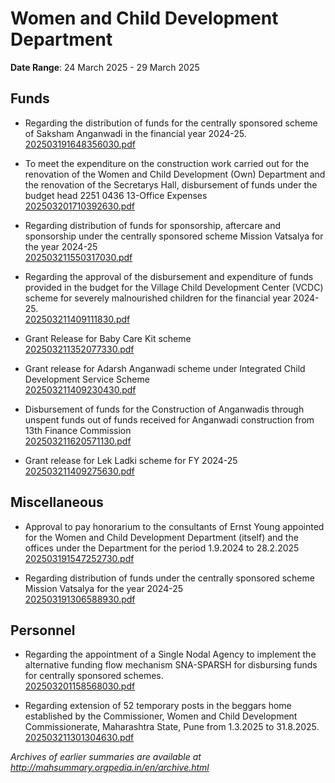 # Women and Child Development Department

**Date Range**: 24 March 2025 - 29 March 2025


## Funds
- Regarding the distribution of funds for the centrally sponsored scheme of Saksham Anganwadi in the financial year 2024-25.\
  [202503191648356030.pdf](https://gr.maharashtra.gov.in/Site/Upload/Government%20Resolutions/English/202503191648356030.pdf)

- To meet the expenditure on the construction work carried out for the renovation of the Women and Child Development (Own) Department and the renovation of the Secretarys Hall, disbursement of funds under the budget head 2251 0436 13-Office Expenses\
  [202503201710392630.pdf](https://gr.maharashtra.gov.in/Site/Upload/Government%20Resolutions/English/202503201710392630.pdf)

- Regarding distribution of funds for sponsorship, aftercare and sponsorship under the centrally sponsored scheme Mission Vatsalya for the year 2024-25\
  [202503211550317030.pdf](https://gr.maharashtra.gov.in/Site/Upload/Government%20Resolutions/English/202503211550317030.pdf)

- Regarding the approval of the disbursement and expenditure of funds provided in the budget for the Village Child Development Center (VCDC) scheme for severely malnourished children for the financial year 2024-25.\
  [202503211409111830.pdf](https://gr.maharashtra.gov.in/Site/Upload/Government%20Resolutions/English/202503211409111830.pdf)

- Grant Release for Baby Care Kit scheme\
  [202503211352077330.pdf](https://gr.maharashtra.gov.in/Site/Upload/Government%20Resolutions/English/202503211352077330.pdf)

- Grant release for Adarsh Anganwadi scheme under Integrated Child Development Service Scheme\
  [202503211409230430.pdf](https://gr.maharashtra.gov.in/Site/Upload/Government%20Resolutions/English/202503211409230430.pdf)

- Disbursement of funds for the Construction of Anganwadis through unspent funds out of funds received for Anganwadi construction from 13th Finance Commission\
  [202503211620571130.pdf](https://gr.maharashtra.gov.in/Site/Upload/Government%20Resolutions/English/202503211620571130.pdf)

- Grant release for Lek Ladki scheme for FY 2024-25\
  [202503211409275630.pdf](https://gr.maharashtra.gov.in/Site/Upload/Government%20Resolutions/English/202503211409275630.pdf)

## Miscellaneous
- Approval to pay honorarium to the consultants of Ernst  Young appointed for the Women and Child Development Department (itself) and the offices under the Department for the period 1.9.2024 to 28.2.2025\
  [202503191547252730.pdf](https://gr.maharashtra.gov.in/Site/Upload/Government%20Resolutions/English/202503191547252730.pdf)

- Regarding distribution of funds under the centrally sponsored scheme Mission Vatsalya for the year 2024-25\
  [202503191306588930.pdf](https://gr.maharashtra.gov.in/Site/Upload/Government%20Resolutions/English/202503191306588930.pdf)

## Personnel
- Regarding the appointment of a Single Nodal Agency to implement the alternative funding flow mechanism SNA-SPARSH for disbursing funds for centrally sponsored schemes.\
  [202503201158568030.pdf](https://gr.maharashtra.gov.in/Site/Upload/Government%20Resolutions/English/202503201158568030.pdf)

- Regarding extension of 52 temporary posts in the beggars home established by the Commissioner, Women and Child Development Commissionerate, Maharashtra State, Pune from 1.3.2025 to 31.8.2025.\
  [202503211301304630.pdf](https://gr.maharashtra.gov.in/Site/Upload/Government%20Resolutions/English/202503211301304630.pdf)


*Archives of earlier summaries are available at http://mahsummary.orgpedia.in/en/archive.html*